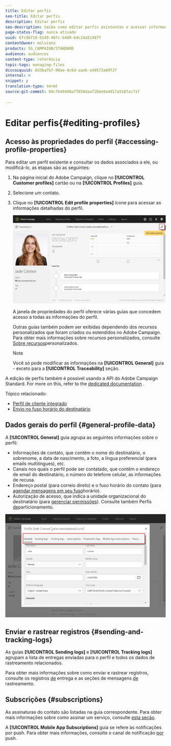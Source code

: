 ```yaml
---
title: Editar perfis
seo-title: Editar perfis
description: Editar perfis
seo-description: Saiba como editar perfis existentes e acessar informações de contato, canais preferidos, registros de rastreamento, assinaturas etc.
page-status-flag: nunca ativado
uuid: 6fcdb719-6149-48fc-b400-64c24a51487f
contentOwner: molviato
products: SG_CAMPAIGN/STANDARD
audience: audiences
content-type: referência
topic-tags: managing-files
discoiquuid: 8d3ba7bf-90ae-4c6d-aaeb-a48572a69f2f
internal: n
snippet: y
translation-type: tm+mt
source-git-commit: 94c7649448aff859daaf2bbe9a4d17a5187ac71f

---
```



# Editar perfis{#editing-profiles}

## Acesso às propriedades do perfil {#accessing-profile-properties}

Para editar um perfil existente e consultar os dados associados a ele, ou modificá-lo, as etapas são as seguintes:

1. Na página inicial do Adobe Campaign, clique no **[!UICONTROL Customer profiles]** cartão ou na **[!UICONTROL Profiles]** guia.
1. Selecione um contato.
1. Clique no **[!UICONTROL Edit profile properties]** ícone para acessar as informações detalhadas do perfil.

   ![](assets/profile_creation2.png)

   A janela de propriedades do perfil oferece várias guias que concedem acesso a todas as informações do perfil.

   Outras guias também podem ser exibidas dependendo dos recursos personalizados que foram criados ou estendidos no Adobe Campaign. Para obter mais informações sobre recursos personalizados, consulte [Sobre recursos](../../developing/using/data-model-concepts.md)personalizados.

   >[!NOTE]
   >
   >Você só pode modificar as informações na **[!UICONTROL General]** guia - exceto para a **[!UICONTROL Traceability]** seção.

A edição de perfis também é possível usando a API do Adobe Campaign Standard. For more on this, refer to the [dedicated documentation](https://final-docs.campaign.adobe.com/doc/standard/en/api/ACS_API.html#updating-profiles) .

Tópico relacionado:

* [Perfil de cliente integrado](../../audiences/using/integrated-customer-profile.md)
* [Envio no fuso horário do destinatário](../../sending/using/sending-messages-at-the-recipient-s-time-zone.md)

## Dados gerais do perfil {#general-profile-data}

A **[!UICONTROL General]** guia agrupa as seguintes informações sobre o perfil:

* Informações de contato, que contêm o nome do destinatário, o sobrenome, a data de nascimento, a foto, a língua preferencial (para emails [](../../channels/using/creating-a-multilingual-email.md)multilíngues), etc.
* Canais nos quais o perfil pode ser contatado, que contêm o endereço de email do destinatário, o número do telefone celular, as informações de recusa.
* Endereço postal (para correio [](../../channels/using/about-direct-mail.md)direto) e o fuso horário do contato (para [agendar mensagens em seu fuso](../../sending/using/sending-messages-at-the-recipient-s-time-zone.md)horário).
* Autorização de acesso, que indica a unidade organizacional do destinatário (para [gerenciar permissões](../../administration/using/about-access-management.md)). Consulte também Perfis [de](../../administration/using/organizational-units.md#partitioning-profiles)particionamento.

![](assets/profile_creation4.png)

## Enviar e rastrear registros {#sending-and-tracking-logs}

As guias **[!UICONTROL Sending logs]** e **[!UICONTROL Tracking logs]** agrupam a lista de entregas enviadas para o perfil e todos os dados de rastreamento relacionados.

Para obter mais informações sobre como enviar e rastrear registros, consulte os registros [de](../../sending/using/monitoring-a-delivery.md#delivery-logs) entrega e as seções de mensagens [de](../../sending/using/tracking-messages.md) rastreamento.

## Subscrições {#subscriptions}

As assinaturas do contato são listadas na guia correspondente. Para obter mais informações sobre como assinar um serviço, consulte [esta seção](../../audiences/using/about-subscriptions.md).

A **[!UICONTROL Mobile App Subscriptions]** guia se refere às notificações por push. Para obter mais informações, consulte o canal de notificação [por](../../channels/using/about-push-notifications.md) push.
